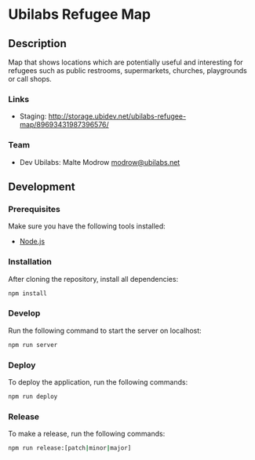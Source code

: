 # Ubilabs Refugee Map

## Description

Map that shows locations which are potentially useful and interesting for refugees such as public restrooms, supermarkets, churches, playgrounds or call shops.

### Links

* Staging: http://storage.ubidev.net/ubilabs-refugee-map/89693431987396576/

### Team

* Dev Ubilabs: Malte Modrow <modrow@ubilabs.net>

## Development

### Prerequisites
Make sure you have the following tools installed:

* [Node.js](https://nodejs.org/)

### Installation

After cloning the repository, install all dependencies:

```sh
npm install
```

### Develop

Run the following command to start the server on localhost:

```sh
npm run server
```

### Deploy

To deploy the application, run the following commands:

```sh
npm run deploy
```

### Release

To make a release, run the following commands:

```sh
npm run release:[patch|minor|major]
```
